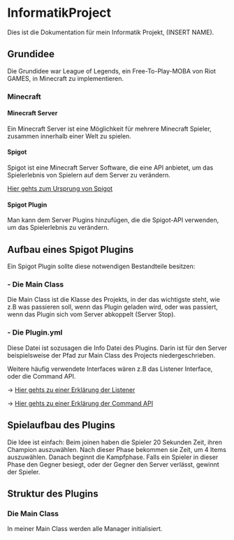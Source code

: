 # InformatikProject


Dies ist die Dokumentation für mein Informatik Projekt, (INSERT NAME).

## Grundidee
Die Grundidee war League of Legends, ein Free-To-Play-MOBA von Riot GAMES, in Minecraft zu implementieren. 

### Minecraft
#### Minecraft Server
Ein Minecraft Server ist eine Möglichkeit für mehrere Minecraft Spieler, zusammen innerhalb einer Welt zu spielen.
#### Spigot
Spigot ist eine Minecraft Server Software, die eine API anbietet, um das Spielerlebnis von Spielern auf dem Server zu verändern. 

[Hier gehts zum Ursprung von Spigot](https://www.spigotmc.org/wiki/history-of-spigot)
#### Spigot Plugin
Man kann dem Server Plugins hinzufügen, die die Spigot-API verwenden, um das Spielerlebnis zu verändern.

## Aufbau eines Spigot Plugins
Ein Spigot Plugin sollte diese notwendigen Bestandteile besitzen: 
### - Die Main Class
Die Main Class ist die Klasse des Projekts, in der das wichtigste steht, wie z.B was passieren soll, wenn das Plugin geladen wird, oder was passiert, wenn das Plugin sich vom Server abkoppelt (Server Stop).
### - Die Plugin.yml
Diese Datei ist sozusagen die Info Datei des Plugins. Darin ist für den Server beispielsweise der Pfad zur Main Class des Projects niedergeschrieben.

Weitere häufig verwendete Interfaces wären z.B das Listener Interface, oder die Command API.

-> [Hier gehts zu einer Erklärung der Listener](https://www.spigotmc.org/wiki/using-the-event-api)

-> [Hier gehts zu einer Erklärung der Command API](https://www.spigotmc.org/wiki/create-a-simple-command)

## Spielaufbau des Plugins
Die Idee ist einfach: Beim joinen haben die Spieler 20 Sekunden Zeit, ihren Champion auszuwählen. Nach dieser Phase bekommen sie Zeit, um 4 Items auszuwählen. Danach beginnt die Kampfphase. Falls ein Spieler in dieser Phase den Gegner besiegt, oder der Gegner den Server verlässt, gewinnt der Spieler.

## Struktur des Plugins
### Die Main Class
In meiner Main Class werden alle Manager initialisiert.


